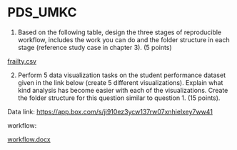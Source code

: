 # PDS_UMKC
1) Based on the following table, design the three stages of reproducible workflow, includes the work you
can do and the folder structure in each stage (reference study case in chapter 3). (5 points)

[frailty.csv]()


2) Perform 5 data visualization tasks on the student performance dataset given in the link below (create
5 different visualizations). Explain what kind analysis has become easier with each of the visualizations.
Create the folder structure for this question similar to question 1. (15 points).


Data link: https://app.box.com/s/ji910ez3ycw137rw07xnhielxey7ww41



workflow:

[workflow.docx](https://github.com/ganeshkoneti01/PDS_UMKC/files/10832729/workflow.docx)